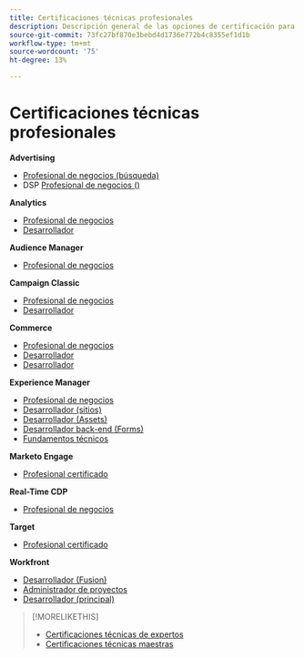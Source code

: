 ```yaml
---
title: Certificaciones técnicas profesionales
description: Descripción general de las opciones de certificación para usuarios profesionales
source-git-commit: 73fc27bf870e3bebd4d1736e772b4c8355ef1d1b
workflow-type: tm+mt
source-wordcount: '75'
ht-degree: 13%

---
```


# Certificaciones técnicas profesionales

**Advertising**

* [Profesional de negocios (búsqueda)](/help/certifications/aac/aac-search-p-business.md) <!--AD0-E501-->
* DSP [Profesional de negocios ()](/help/certifications/aac/aac-dsp-p-business.md) <!--AD0-E502-->

**Analytics**

* [Profesional de negocios](/help/certifications/aa/aa-p-business.md) <!--AD0-E212-->
* [Desarrollador](/help/certifications/aa/aa-p-developer.md) <!--AD0-E213-->


**Audience Manager**

* [Profesional de negocios](/help/certifications/aam/aam-p-business.md) <!--AD0-E458-->

**Campaign Classic**

* [Profesional de negocios](/help/certifications/acc/acc-p-business.md) <!--AD0-E329-->
* [Desarrollador](/help/certifications/acc/acc-p-developer.md) <!--AD0-E331-->

**Commerce**

* [Profesional de negocios](/help/certifications/ac/ac-p-business.md) <!--AD0-E712-->
* [Desarrollador](/help/certifications/ac/ac-p-developer.md) <!--AD0-E717-->
* [Desarrollador](/help/certifications/ac/ac-p-fedeveloper.md) <!--AD0-E719-->

**Experience Manager**

* [Profesional de negocios](/help/certifications/aem/aem-p-business.md) <!--AD0-E126-->
* [Desarrollador (sitios)](/help/certifications/aem/aem-sites-p-developer.md) <!--AD0-E123-->
* [Desarrollador (Assets)](/help/certifications/aem/aem-assets-p-developer.md) <!--AD0-E129-->
* [Desarrollador back-end (Forms)](/help/certifications/aem/aem-forms-p-bedeveloper.md) <!--AD0-E127-->
* [Fundamentos técnicos](/help/certifications/aem/aem-p-foundations.md) <!--AD0-E132-->

**Marketo Engage**

* [Profesional certificado](/help/certifications/ame/ame-p.md) <!--AD0-E555-->

**Real-Time CDP**

* [Profesional de negocios](/help/certifications/rtcdp/rtcdp-p-business.md) <!--AD0-E602-->

**Target**

* [Profesional certificado](/help/certifications/at/at-p-business.md) <!--AD0-E408-->

**Workfront**

* [Desarrollador (Fusion)](/help/certifications/aw/aw-fusion-p-developer.md) <!--AD0-E902-->
* [Administrador de proyectos](/help/certifications/aw/aw-p-project-manager.md) <!--AD0-E903-->
* [Desarrollador (principal)](/help/certifications/aw/aw-core-p-developer.md) <!--AD0-E905-->

>[!MORELIKETHIS]
>
>* [Certificaciones técnicas de expertos](expert.md)
>* [Certificaciones técnicas maestras](master.md)
